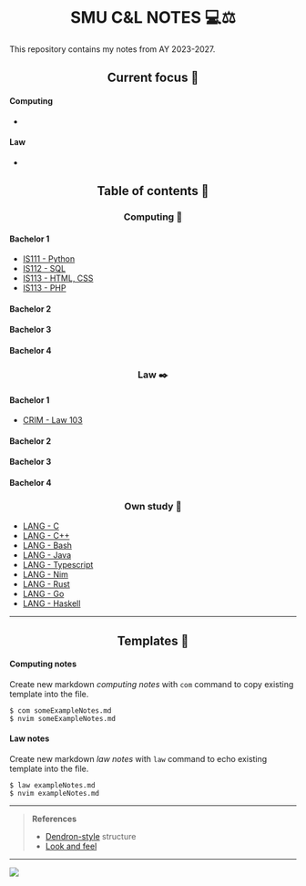 <h1 align="center">SMU C&L NOTES 💻⚖️</h1>

This repository contains my notes from AY 2023-2027.

<h2 align="center">Current focus 📌</h2>

#### Computing

*

#### Law

*

<h2 align="center">Table of contents 📑</h2>

<h3 align="center">Computing 💽</h3>

<h4>Bachelor 1</h4>

* [IS111 - Python](bach1.python.md)
* [IS112 - SQL](bach1.sql.md)
* [IS113 - HTML, CSS](bach1.htmlcss.md)
* [IS113 - PHP](bach1.php.md)

<h4>Bachelor 2</h4>

<h4>Bachelor 3</h4>

<h4>Bachelor 4</h4>

<h3 align="center">Law ✒️</h3>

<h4>Bachelor 1</h4>

* [CRIM - Law 103](bach1.crim.law-103.md)

<h4>Bachelor 2</h4>

<h4>Bachelor 3</h4>

<h4>Bachelor 4</h4>

<h3 align="center">Own study 🏣</h3>

* [LANG - C](ownstudy.C.md)
* [LANG - C++](ownstudy.CPP.md)
* [LANG - Bash](ownstudy.Bash.md)
* [LANG - Java](ownstudy.Java.md)
* [LANG - Typescript](ownstudy.Typescript.md)
* [LANG - Nim](ownstudy.Nim.md)
* [LANG - Rust](ownstudy.Rust.md)
* [LANG - Go](ownstudy.Go.md)
* [LANG - Haskell](ownstudy.Haskell.md)

---

<h2 align="center">Templates 🥮</h2>

#### Computing notes

Create new markdown *computing notes* with `com` command to copy existing template into the file.

```console
$ com someExampleNotes.md
$ nvim someExampleNotes.md
```

#### Law notes

Create new markdown *law notes* with `law` command to echo existing template into the file.

```console
$ law exampleNotes.md
$ nvim exampleNotes.md
```

---

> **References**
>
> * [Dendron-style](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) structure
> * [Look and feel](https://betterprogramming.pub/taking-my-university-course-computer-science-notes-in-latex-7565875fdde7)

---

![](https://user-images.githubusercontent.com/117062305/230006500-b6b862da-7263-4012-88ec-8506328541a5.png)
